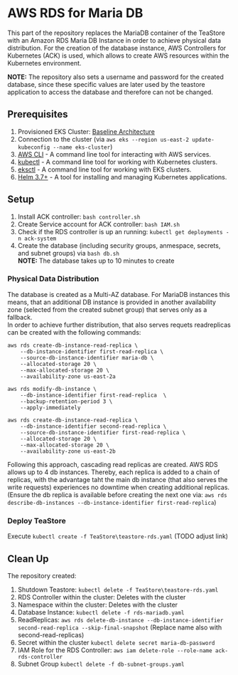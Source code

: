 # AWS RDS for Maria DB
This part of the repository replaces the MariaDB container of the TeaStore with an Amazon RDS Maria DB Instance in order to achieve physical data distribution. 
For the creation of the database instance, AWS Controllers for Kubernetes (ACK) is used, which allows to create AWS resources within the Kubernetes environment. 

**NOTE:** The repository also sets a username and password for the created database, since these specific values are later used by the teastore application to access the database and therefore can not be changed. 

## Prerequisites

1. Provisioned EKS Cluster: [Baseline Architecture](https://github.com/frankakn/reliability-deployment/tree/main/Deployment/BaselineArchitecture)
2. Connection to the cluster (via ``aws eks --region us-east-2 update-kubeconfig --name eks-cluster``)
2. [AWS CLI](https://docs.aws.amazon.com/cli/latest/userguide/getting-started-install.html) - A command line tool for interacting with AWS services.
3. [kubectl](https://kubernetes.io/de/docs/tasks/tools/install-kubectl/) - A command line tool for working with Kubernetes clusters.
4. [eksctl](https://eksctl.io/) - A command line tool for working with EKS clusters.
5. [Helm 3.7+](https://helm.sh/) - A tool for installing and managing Kubernetes applications.

## Setup 

1. Install ACK controller: ``bash controller.sh``
2. Create Service account for ACK controller: ``bash IAM.sh``
3. Check if the RDS controller is up an running: ``kubectl get deployments -n ack-system``
4. Create the database (including security groups, anmespace, secrets, and subnet groups) via ``bash db.sh``  
**NOTE:** The database takes up to 10 minutes to create

### Physical Data Distribution

The database is created as a Multi-AZ database. For MariaDB instances this means, that an additional DB instance is provided in another availability zone (selected from the created subnet group) that serves only as a fallback.  
In order to achieve further distribution, that also serves requets readreplicas can be created with the following commands:

```
aws rds create-db-instance-read-replica \
    --db-instance-identifier first-read-replica \
    --source-db-instance-identifier maria-db \
    --allocated-storage 20 \
    --max-allocated-storage 20 \
    --availability-zone us-east-2a
```

```
aws rds modify-db-instance \
    --db-instance-identifier first-read-replica  \
    --backup-retention-period 3 \
    --apply-immediately
```

```
aws rds create-db-instance-read-replica \
    --db-instance-identifier second-read-replica \
    --source-db-instance-identifier first-read-replica \
    --allocated-storage 20 \
    --max-allocated-storage 20 \
    --availability-zone us-east-2b
```

Following this approach, cascading read replicas are created. AWS RDS allows up to 4 db instances. Thereby, each replica is added to a chain of replicas, with the advantage taht the main db instance (that also serves the write requests) experiences no downtime when creating additional replicas.  
(Ensure the db replica is available before creating the next one via: ``aws rds describe-db-instances --db-instance-identifier first-read-replica``)

### Deploy TeaStore

Execute `` kubectl create -f TeaStore\teastore-rds.yaml `` (TODO adjust link)


## Clean Up

The repository created:
1. Shutdown Teastore: ``kubectl delete -f TeaStore\teastore-rds.yaml``
2. RDS Controller within the cluster: Deletes with the cluster
3. Namespace within the cluster: Deletes with the cluster
4. Database Instance: ``kubectl delete -f rds-mariadb.yaml``
5. ReadReplicas: ``aws rds delete-db-instance --db-instance-identifier second-read-replica --skip-final-snapshot`` (Replace name also with second-read-replicas)
6. Secret within the cluster ``kubectl delete secret maria-db-password``
7. IAM Role for the RDS Controller: ``aws iam delete-role --role-name ack-rds-controller``
8. Subnet Group ``kubectl delete -f db-subnet-groups.yaml``